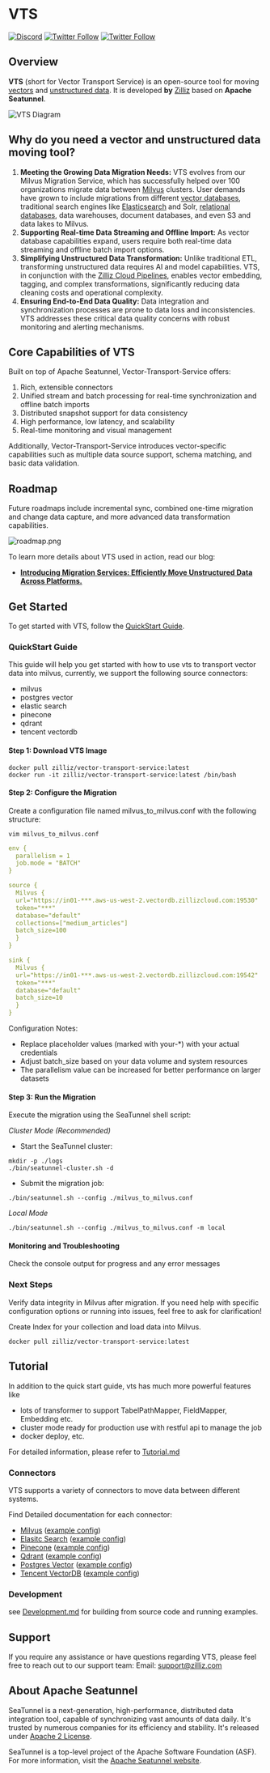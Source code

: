 # VTS
[![Discord](https://img.shields.io/discord/1160323594396635310?label=Discord&logo=discord&style=social)](https://discord.com/invite/mKc3R95yE5)
[![Twitter Follow](https://img.shields.io/twitter/follow/zilliz_universe?style=social)](https://x.com/zilliz_universe)
[![Twitter Follow](https://img.shields.io/twitter/follow/milvusio?style=social)](https://x.com/milvusio)
## Overview
**VTS** (short for Vector Transport Service) is an open-source tool for moving [vectors](https://zilliz.com/glossary/vector-embeddings) and [unstructured data](https://zilliz.com/learn/introduction-to-unstructured-data). It is developed **by** [Zilliz](https://zilliz.com/) based on **Apache Seatunnel**.

![VTS Diagram](docs/zilliz/images/vts.png)

## Why do you need a vector and unstructured data moving tool?
1. **Meeting the Growing Data Migration Needs:** VTS evolves from our Milvus Migration Service, which has successfully helped over 100 organizations migrate data between [Milvus](https://github.com/milvus-io/milvus) clusters. User demands have grown to include migrations from different [vector databases](https://zilliz.com/learn/what-is-vector-database), traditional search engines like [Elasticsearch](https://zilliz.com/comparison/milvus-vs-elastic) and Solr, [relational databases](https://zilliz.com/blog/relational-databases-vs-vector-databases), data warehouses, document databases, and even S3 and data lakes to Milvus.
2. **Supporting Real-time Data Streaming and Offline Import:** As vector database capabilities expand, users require both real-time data streaming and offline batch import options.
3. **Simplifying Unstructured Data Transformation:** Unlike traditional ETL, transforming unstructured data requires AI and model capabilities. VTS, in conjunction with the [Zilliz Cloud Pipelines](https://zilliz.com/zilliz-cloud-pipelines), enables vector embedding, tagging, and complex transformations, significantly reducing data cleaning costs and operational complexity.
4. **Ensuring End-to-End Data Quality:** Data integration and synchronization processes are prone to data loss and inconsistencies. VTS addresses these critical data quality concerns with robust monitoring and alerting mechanisms.

## Core Capabilities of VTS
Built on top of Apache Seatunnel, Vector-Transport-Service offers:
1. Rich, extensible connectors
2. Unified stream and batch processing for real-time synchronization and offline batch imports
3. Distributed snapshot support for data consistency
4. High performance, low latency, and scalability
5. Real-time monitoring and visual management

Additionally, Vector-Transport-Service introduces vector-specific capabilities such as multiple data source support, schema matching, and basic data validation. 


## Roadmap
Future roadmaps include incremental sync, combined one-time migration and change data capture, and more advanced data transformation capabilities.

![roadmap.png](docs/zilliz/images/roadmap.png)

To learn more details about VTS used in action, read our blog: 
- [**Introducing Migration Services: Efficiently Move Unstructured Data Across Platforms.**](https://zilliz.com/blog/zilliz-introduces-migration-services)

## Get Started
To get started with VTS, follow the [QuickStart Guide](#quickstart-guide).

### QuickStart Guide
This guide will help you get started with how to use vts to transport vector data into milvus, currently, we support the following source connectors:
- milvus
- postgres vector
- elastic search
- pinecone
- qdrant
- tencent vectordb

#### Step 1: Download VTS Image
```shell
docker pull zilliz/vector-transport-service:latest
docker run -it zilliz/vector-transport-service:latest /bin/bash
```
#### Step 2: Configure the Migration
Create a configuration file named milvus_to_milvus.conf with the following structure:
```shell
vim milvus_to_milvus.conf
```
```yaml
env {
  parallelism = 1
  job.mode = "BATCH"
}

source {
  Milvus {
  url="https://in01-***.aws-us-west-2.vectordb.zillizcloud.com:19530"
  token="***"
  database="default"
  collections=["medium_articles"]
  batch_size=100
  }
}

sink {
  Milvus {
  url="https://in01-***.aws-us-west-2.vectordb.zillizcloud.com:19542"
  token="***"
  database="default"
  batch_size=10
  }
}
```
Configuration Notes:

- Replace placeholder values (marked with your-*) with your actual credentials
- Adjust batch_size based on your data volume and system resources
- The parallelism value can be increased for better performance on larger datasets

#### Step 3: Run the Migration
Execute the migration using the SeaTunnel shell script:

_Cluster Mode (Recommended)_
- Start the SeaTunnel cluster:
```shell
mkdir -p ./logs
./bin/seatunnel-cluster.sh -d
```
- Submit the migration job:

```shell
./bin/seatunnel.sh --config ./milvus_to_milvus.conf
```
_Local Mode_
```shell
./bin/seatunnel.sh --config ./milvus_to_milvus.conf -m local
```


#### Monitoring and Troubleshooting

Check the console output for progress and any error messages

### Next Steps

Verify data integrity in Milvus after migration. If you need help with specific configuration options or running into issues, feel free to ask for clarification!

Create Index for your collection and load data into Milvus.

```shell
docker pull zilliz/vector-transport-service:latest
```
## Tutorial
In addition to the quick start guide, vts has much more powerful features like
- lots of transformer to support TabelPathMapper, FieldMapper, Embedding etc.
- cluster mode ready for production use with restful api to manage the job
- docker deploy, etc.

For detailed information, please refer to [Tutorial.md](./Tutorial.md)

### Connectors
VTS supports a variety of connectors to move data between different systems.

Find Detailed documentation for each connector:
 - [Milvus](docs/zilliz/Milvus.md) ([example config](seatunnel-examples/seatunnel-engine-examples/src/main/resources/examples/milvus_to_milvus.conf))
 - [Elasitc Search](docs/zilliz/Elastic%20Search.md) ([example config](seatunnel-examples/seatunnel-engine-examples/src/main/resources/examples/es_to_milvus.conf))
 - [Pinecone](docs/zilliz/Pinecone.md) ([example config](seatunnel-examples/seatunnel-engine-examples/src/main/resources/examples/pinecone_to_milvus.conf))
 - [Qdrant](docs/zilliz/Qdrant.md) ([example config](seatunnel-examples/seatunnel-engine-examples/src/main/resources/examples/qdrant_to_milvus.conf))
 - [Postgres Vector](docs/zilliz/Postgres%20Vector.md) ([example config](seatunnel-examples/seatunnel-engine-examples/src/main/resources/examples/pg_to_milvus.conf))
 - [Tencent VectorDB](docs/zilliz/Tencent%20VectorDB.md) ([example config](seatunnel-examples/seatunnel-engine-examples/src/main/resources/examples/tencent_to_milvus.conf))

### Development
see [Development.md](./Development.md) for building from source code and running examples.

## Support
If you require any assistance or have questions regarding VTS, please feel free to reach out to our support team: Email: support@zilliz.com

## About Apache Seatunnel
SeaTunnel is a next-generation, high-performance, distributed data integration tool, capable of synchronizing vast amounts of data daily. It's trusted by numerous companies for its efficiency and stability.
It's released under [Apache 2 License](https://github.com/apache/seatunnel/blob/dev/LICENSE).

SeaTunnel is a top-level project of the Apache Software Foundation (ASF). For more information, visit the [Apache Seatunnel website](https://seatunnel.apache.org/).
